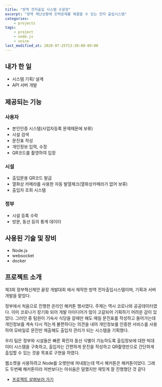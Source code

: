 ```yaml
---
title: "방역 전자출입 시스템 수문장"
excerpt: "방역 재난상황에 인력문제를 해결할 수 있는 전자 출입시스템"
categories:
    - projects
tags:
    - project
    - node.js
    - voice
last_modified_at: 2020-07-25T13:30:00-09:00
---
```

## 내가 한 일
- 시스템 기획/ 설계
- API 서버 개발

## 제공되는 기능
### 사용자
- 본인인증 시스템(사업자등록 문제때문에 보류)
- 시설 검색
- 문진표 작성
- 개인정보 입력, 수정
- QR코드를 촬영하여 입장

### 시설
- 출입문용 QR코드 발급
- 열화상 카메라를 사용한 자동 발열체크(열화상카메라가 없어 보류)
- 출입자 조회 시스템

### 정부   
- 시설 등록 수락
- 방문, 동선 등의 통계 데이터

## 사용된 기술 및 장비
- Node.js
- websocket
- docker

## 프로젝트 소개
제3회 정부혁신제안 끝장 개발대회 에서 제작한 방역 전자출입시스템이며, 기획과 서버개발을 맡았다. 

정부에서 처음으로 진행한 온라인 해커톤 행사였다. 주제는 역시 코로나와 공공데이터였다.
이미 코로나가 장기화 되어 개발 아이디어가 많이 고갈되어 기획하기 어려운 감이 있었다.
그러던 중 팀원이 기숙사 식당을 갈때만 해도 매일 문진표를 작성하고 들어가는데 개인정보를 계속 다시 적는게 불편하다는 의견을 내어
개인정보를 인증한 서비스를 사용하여 모바일로 문진만 제출해도 출입자 관리가 되는 시스템을 기획했다.

우리 팀은 정부와 시설들은 빠른 확진자 동선 식별이 가능하도록 출입정보에 대한 빅데이터 시스템을 구축하고, 
출입자는 간편하게 문진을 작성하고 QR촬영만으로 간단하게 출입할 수 있는 것을 목표로 구현을 하였다.

웹소켓을 사용하려고 Node를 오랫만에 꺼내왔는데 역시 해커톤은 해커톤이었다.
그래도 두번째 해커톤이라 저번보다는 아쉬움은 덜했지만 재밋게 잘 진행했던 것 같다

- [프로젝트 살펴보러 가기](https://github.com/sumunjang)  
